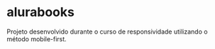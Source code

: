 # alurabooks
Projeto desenvolvido durante o curso de responsividade utilizando o método mobile-first.
